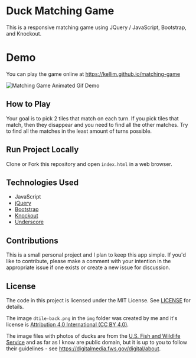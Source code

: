 # Duck Matching Game
This is a responsive matching game using JQuery / JavaScript, Bootstrap, and Knockout. 

# Demo

You can play the game online at https://kellim.github.io/matching-game 

![Matching Game Animated Gif Demo](https://github.com/kellim/matching-game/blob/master/demo/demo.gif)

## How to Play

Your goal is to pick 2 tiles that match on each turn. If you pick tiles that match, then they disappear and you need to find all the other matches. Try to find all the matches in the least amount of turns possible.

## Run Project Locally

Clone or Fork this repository and open `index.html` in a web browser.

## Technologies Used
* JavaScript
* [jQuery](https://jquery.com)
* [Bootstrap](http://getbootstrap.com)
* [Knockout](https://knockoutjs.com)
* [Underscore](http://underscorejs.org)

## Contributions

This is a small personal project and I plan to keep this app simple. If you'd like to contribute, please make a comment with your intention in the appropriate issue if one exists or create a new issue for discussion.

## License

The code in this project is licensed under the MIT License. See [LICENSE](https://github.com/kellim/matching-game/blob/master/LICENSE) for details.

The image `dtile-back.png` in the `img` folder was created by me and it's license is [Attribution 4.0 International (CC BY 4.0)](https://creativecommons.org/licenses/by/4.0/).

The image files with photos of ducks are from the [U.S. Fish and Wildlife Service](http://digitalmedia.fws.gov/) and as far as I know are public domain, but it is up to you to follow their guidelines - see <https://digitalmedia.fws.gov/digital/about>.


